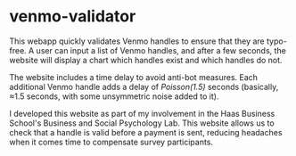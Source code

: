 # venmo-validator

This webapp quickly validates Venmo handles to ensure that they are typo-free. A user can input a list of Venmo handles, and after a few seconds, the website will display a chart which handles exist and which handles do not. 

The website includes a time delay to avoid anti-bot measures. Each additional Venmo handle adds a delay of _Poisson(1.5)_ seconds (basically, ≈1.5 seconds, with some unsymmetric noise added to it). 

I developed this website as part of my involvement in the Haas Business School's Business and Social Psychology Lab. This website allows us to check that a handle is valid before a payment is sent, reducing headaches when it comes time to compensate survey participants.
